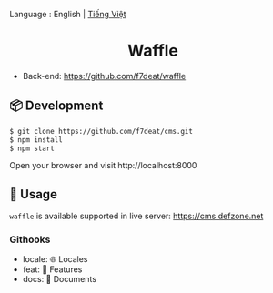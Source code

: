 Language : English | [Tiếng Việt](./README.md)

<h1 align="center">Waffle</h1>

- Back-end: https://github.com/f7deat/waffle

## 📦 Development

```bash
$ git clone https://github.com/f7deat/cms.git
$ npm install
$ npm start
```

Open your browser and visit http://localhost:8000

## 🔨 Usage

`waffle` is available supported in live server: https://cms.defzone.net

### Githooks

- locale: 🌐 Locales
- feat: 🚀 Features
- docs: 📝 Documents
